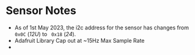 # Sensor Notes

-  As of 1st May 2023, the i2c address for the sensor has changes from `0x0C` (_12U_) to ` 0x18` (_24_).
-  Adafruit Library Cap out at ~15Hz Max Sample Rate
-  